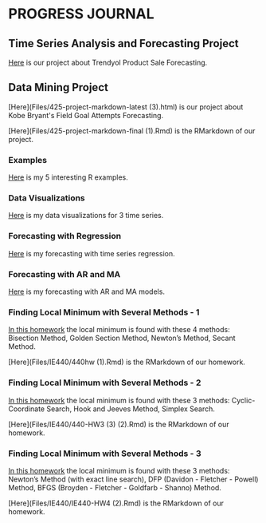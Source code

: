 # PROGRESS JOURNAL

## Time Series Analysis and Forecasting Project

[Here](Files/FinalProject/finalproject.html) is our project about Trendyol Product Sale Forecasting.

## Data Mining Project

[Here](Files/425-project-markdown-latest (3).html) is our project about Kobe Bryant's Field Goal Attempts Forecasting.

[Here](Files/425-project-markdown-final (1).Rmd) is the RMarkdown of our project.

### Examples

[Here](Files/IE360_Spring21_Homework0.html) is my 5 interesting R examples.

### Data Visualizations

[Here](Files/360hw1.html) is my data visualizations for 3 time series.

### Forecasting with Regression

[Here](Files/IE360_hw2.html) is my forecasting with time series regression.

### Forecasting with AR and MA

[Here](Files/hw3_360.html) is my forecasting with AR and MA models.

### Finding Local Minimum with Several Methods - 1

[In this homework](Files/IE440/440hw--1-.html) the local minimum is found with these 4 methods: Bisection Method, Golden Section Method, Newton’s Method, Secant Method.

[Here](Files/IE440/440hw (1).Rmd) is the RMarkdown of our homework.

### Finding Local Minimum with Several Methods - 2

[In this homework](Files/IE440/440-HW3--3-.html) the local minimum is found with these 3 methods: Cyclic-Coordinate Search, Hook and Jeeves Method, Simplex Search.

[Here](Files/IE440/440-HW3 (3) (2).Rmd) is the RMarkdown of our homework.

### Finding Local Minimum with Several Methods - 3

[In this homework](Files/IE440/IE440-HW4--2-.html) the local minimum is found with these 3 methods: Newton’s Method (with exact line search), DFP (Davidon - Fletcher - Powell) Method, BFGS (Broyden - Fletcher - Goldfarb - Shanno) Method.

[Here](Files/IE440/IE440-HW4 (2).Rmd) is the RMarkdown of our homework.
